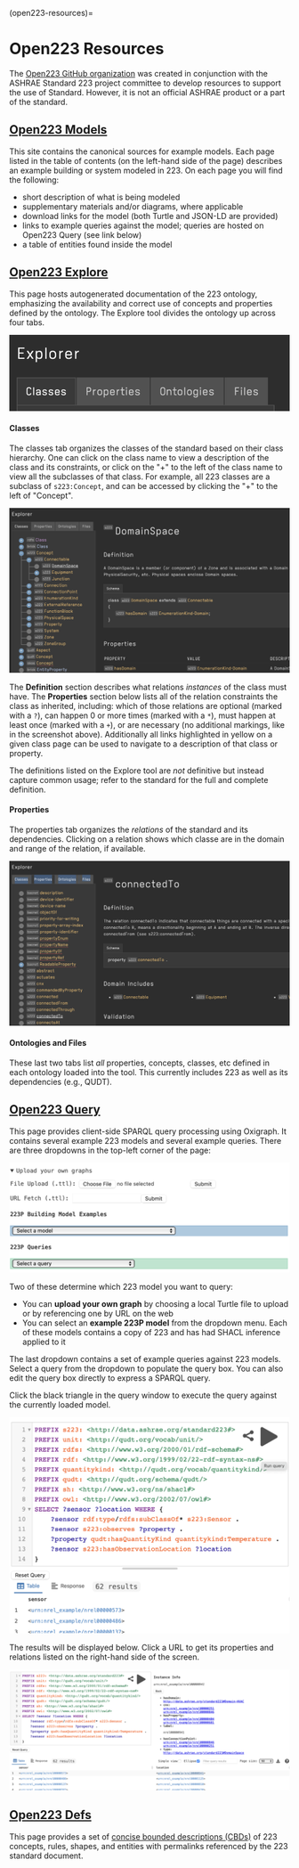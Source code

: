(open223-resources)=
# Open223 Resources

The [Open223 GitHub organization](https://github.com/open223) was created in conjunction with the ASHRAE Standard 223 project committee to develop resources to support the use of Standard. However, it is not an official ASHRAE product or a part of the standard.

## [Open223 Models](https://models.open223.info/)

This site contains the canonical sources for example models.
Each page listed in the table of contents (on the left-hand side of the page) describes an example building or system modeled in 223.
On each page you will find the following:
- short description of what is being modeled
- supplementary materials and/or diagrams, where applicable
- download links for the model (both Turtle and JSON-LD are provided)
- links to example queries against the model; queries are hosted on Open223 Query (see link below)
- a table of entities found inside the model

## [Open223 Explore](https://explore.open223.info/)

This page hosts autogenerated documentation of the 223 ontology, emphasizing the availability and correct use of concepts and properties defined by the ontology.
The Explore tool divides the ontology up across four tabs.

![](/_static/images/explore-tabs.png)

#### Classes
The classes tab organizes the classes of the standard based on their class hierarchy.
One can click on the class name to view a description of the class and its constraints, or click on the "+" to the left of the class name to view all the subclasses of that class.
For example, all 223 classes are a subclass of `s223:Concept`, and can be accessed by clicking the "+" to the left of "Concept".

![](/_static/images/explore-classes-domainspace.png)

The **Definition** section describes what relations *instances* of the class must have.
The **Properties** section below lists all of the relation constraints the class as inherited, including: which of those relations are optional (marked with a `?`), can happen 0 or more times (marked with a `*`), must happen
at least once (marked with a `+`), or are necessary (no additional markings, like in the screenshot above).
Additionally all links highlighted in yellow on a given class page can be used to navigate to a description of that class or property.

The definitions listed on the Explore tool are *not* definitive but instead capture common usage; refer to the standard for the full and complete definition.

#### Properties
The properties tab organizes the *relations* of the standard and its dependencies.
Clicking on a relation shows which classe are in the domain and range of the relation, if available.

![](/_static/images/explore-properties-connectedTo.png)

#### Ontologies and Files

These last two tabs list *all* properties, concepts, classes, etc defined in each ontology loaded into the tool.
This currently includes 223 as well as its dependencies (e.g., QUDT).

## [Open223 Query](https://query.open223.info/)

This page provides client-side SPARQL query processing using Oxigraph. It contains several example 223 models and several example queries.
There are three dropdowns in the top-left corner of the page:

![](/_static/images/query-open223-loading.png)

Two of these determine which 223 model you want to query:

- You can **upload your own graph** by choosing a local Turtle file to upload or by referencing one by URL on the web
- You can select an **example 223P model** from the dropdown menu. Each of these models contains a copy of 223 and has had SHACL inference applied to it

The last dropdown contains a set of example queries against 223 models. Select a query from the dropdown to populate the query box.
You can also edit the query box directly to express a SPARQL query.

Click the black triangle in the query window to execute the query against the currently loaded model.

![](/_static/images/query-open223-query.png)

The results will be displayed below. Click a URL to get its properties and relations listed on the right-hand side of the screen.

![](/_static/images/query-open223-results.png)

## [Open223 Defs](https://defs.open223.info/)

This page provides a set of [concise bounded descriptions (CBDs)](https://www.w3.org/submissions/CBD/) of 223 concepts, rules, shapes, and entities with permalinks referenced by the 223 standard document.
